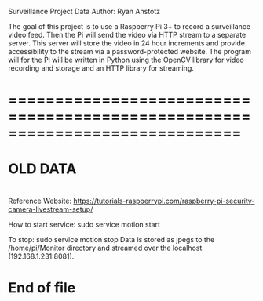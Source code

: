 Surveillance Project Data
Author: Ryan Anstotz

The goal of this project is to use a Raspberry Pi 3+ to record a surveillance
video feed. Then the Pi will send the video via HTTP stream to a separate
server. This server will store the video in 24 hour increments and provide
accessibility to the stream via a password-protected website. The program will
for the Pi will be written in Python using the OpenCV library for video
recording and storage and an HTTP library for streaming. 


# =============================================================================
# OLD DATA
#
Reference Website:
https://tutorials-raspberrypi.com/raspberry-pi-security-camera-livestream-setup/

How to start service:
sudo service motion start

To stop:
sudo service motion stop
Data is stored as jpegs to the /home/pi/Monitor directory and streamed over
the localhost (192.168.1.231:8081).

# End of file
